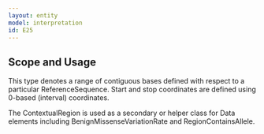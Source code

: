 ```yaml
---
layout: entity
model: interpretation
id: E25
---
```


Scope and Usage
---------------

This type denotes a range of contiguous bases defined with respect to a particular ReferenceSequence.   Start and stop coordinates are defined using 0-based (interval) coordinates.

The ContextualRegion is used as a secondary or helper class for Data elements including BenignMissenseVariationRate and RegionContainsAllele.
